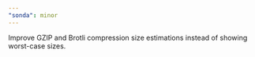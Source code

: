 ```yaml
---
"sonda": minor
---
```


Improve GZIP and Brotli compression size estimations instead of showing worst-case sizes.
